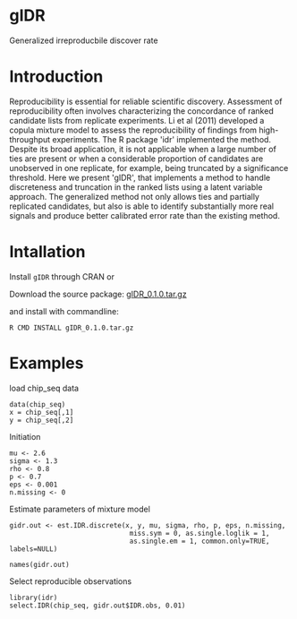 # gIDR

Generalized irreproducbile discover rate

# Introduction

Reproducibility is essential for reliable scientific discovery. Assessment of reproducibility often involves characterizing the concordance of ranked candidate lists from replicate experiments. Li et al (2011) developed a copula mixture model to assess the reproducibility of findings from high-throughput experiments. The R package 'idr' implemented the method. Despite its broad application, it is not applicable when a large number of ties are present or when a considerable proportion of candidates are unobserved in one replicate, for example, being truncated by a significance threshold. Here we present 'gIDR', that implements a method to handle discreteness and truncation in the ranked lists using a latent variable approach. The generalized method not only allows ties and partially replicated candidates, but also is able to identify substantially more real signals and produce better calibrated error rate than the existing method.

# Intallation
Install `gIDR` through CRAN or <br />

Download the source package: [gIDR_0.1.0.tar.gz](https://github.com/MonkeyLB/gIDR/blob/master/gIDR_0.1.0.tar.gz) <br />

and install with commandline: <br />

`R CMD INSTALL gIDR_0.1.0.tar.gz`
 
# Examples

load chip_seq data
```
data(chip_seq)
x = chip_seq[,1]
y = chip_seq[,2]
```
Initiation
```
mu <- 2.6
sigma <- 1.3
rho <- 0.8
p <- 0.7
eps <- 0.001
n.missing <- 0
```
Estimate parameters of mixture model
```
gidr.out <- est.IDR.discrete(x, y, mu, sigma, rho, p, eps, n.missing,
                              miss.sym = 0, as.single.loglik = 1,
                              as.single.em = 1, common.only=TRUE, labels=NULL)

names(gidr.out)
```
Select reproducible observations
```
library(idr)
select.IDR(chip_seq, gidr.out$IDR.obs, 0.01)
```
